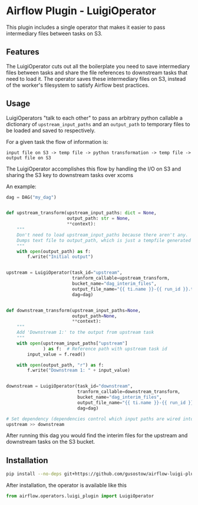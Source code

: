 # Airflow Plugin - LuigiOperator

This plugin includes a single operator that makes it easier to pass intermediary files between tasks on S3.

## Features

The LuigiOperator cuts out all the boilerplate you need to save intermediary files between tasks and share the file references to downstream tasks that need to load it. The operator saves these intermediary files on S3, instead of the worker's filesystem to satisfy Airflow best practices. 

## Usage

LuigiOperators "talk to each other" to pass an arbitrary python callable a dictionary of `upstream_input_paths` and an `output_path` to temporary files to be loaded and saved to respectively.

For a given task the flow of information is:
```
input file on S3 -> temp file -> python transformation -> temp file -> output file on S3
```

The LuigiOperator accomplishes this flow by handling the I/O on S3 and sharing the S3 key to downstream tasks over xcoms

An example:
```python
dag = DAG("my_dag")


def upstream_transform(upstream_input_paths: dict = None,
                       output_path: str = None,
                       **context):
    """
    Don't need to load upstream_input_paths because there aren't any.
    Dumps text file to output_path, which is just a tempfile generated by the LuigiOperator
    """
    with open(output_path) as f:
        f.write("Initial output")


upstream = LuigiOperator(task_id="upstream",
                         tranform_callable=upstream_transform,
                         bucket_name="dag_interim_files",
                         output_file_name="{{ ti.name }}-{{ run_id }}.txt",
                         dag=dag)


def downstream_transform(upstream_input_paths=None,
                         output_path=None,
                         **context):
    """
    Add 'Downstream 1:' to the output from upstream task
    """
    with open(upstream_input_paths["upstream"]
              ) as f:  # Reference path with upstream task id
        input_value = f.read()

    with open(output_path, "r") as f:
        f.write("Downstream 1: " + input_value)


downstream = LuigiOperator(task_id="downstream",
                           tranform_callable=downstream_transform,
                           bucket_name="dag_interim_files",
                           output_file_name="{{ ti.name }}-{{ run_id }}.txt",
                           dag=dag)

# Set dependency (dependencies control which input paths are wired into a task)
upstream >> downstream
```
After running this dag you would find the interim files for the upstream and downstream tasks on the S3 bucket.

## Installation

```bash
pip install --no-deps git+https://github.com/gusostow/airflow-luigi-plugin
```

After installation, the operator is available like this
```python
from airflow.operators.luigi_plugin import LuigiOperator
```
